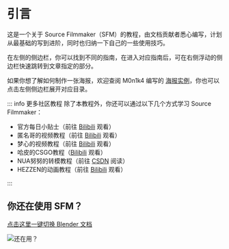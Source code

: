 # 引言

这是一个关于 Source Filmmaker（SFM）的教程，由文档贡献者悉心编写，计划从最基础的写到进阶，同时也归纳一下自己的一些使用技巧。

在左侧的侧边栏，你可以找到不同的指南，在进入对应指南后，可在右侧浮动的侧边栏快速跳转到文章指定的部分。

如果你想了解如何制作一张海报，欢迎查阅 M0n1k4 编写的 [海报实例](/guide/sfm/instance/monika-poster/intro)，你也可以点击左侧侧边栏展开对应目录。

::: info 更多社区教程
除了本教程外，你还可以通过以下几个方式学习 Source Filmmaker：

 - 官方每日小贴士（前往 [Bilibili](https://www.bilibili.com/video/av369896) 观看）
 - 匿名哥的视频教程（前往 [Bilibili](https://www.bilibili.com/video/av379584) 观看）
 - 梦心的视频教程（前往 [Bilibili](https://www.bilibili.com/video/av10264585) 观看）
 - 哈皮的CSGO教程（[Bilibili](https://www.bilibili.com/video/av7444659) 观看）
 - NUA努努的转模教程（前往 [CSDN](https://blog.csdn.net/weixin_44546865/article/details/90380893) 阅读）
 - HEZZEN的动画教程（前往 [Bilibili](https://www.bilibili.com/video/av85351980) 观看）
 
:::

## 你还在使用 SFM？

[点击这里一键切换 Blender 文档](/guide/blender/intro)

![还在用？](https://pic.imgdb.cn/item/61bcc3a42ab3f51d91b36958.jpg)